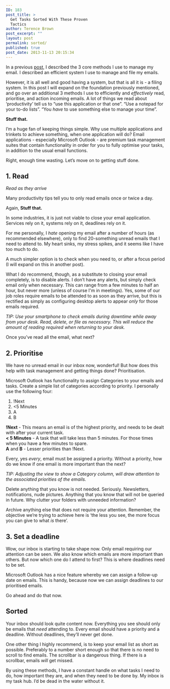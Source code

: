 ```yaml
---
ID: 183
post_title: >
  Get Tasks Sorted With These Proven
  Tactics
author: Terence Brown
post_excerpt: ""
layout: post
permalink: sorted/
published: true
post_date: 2013-11-13 20:15:34
---
```

In a previous <a href="http://helpgrowchange.com/3ways">post</a>, I described the 3 core methods I use to manage my email. I described an efficient system I use to manage and file my emails.

However, it is all well and good having a system, but that is all it is - a filing system. In this post I will expand on the foundation previously mentioned, and go over an additional 3 methods I use to efficiently and <em>effectively</em> read, prioritise, and action incoming emails. A lot of things we read about ‘productivity’ tell us to “use this application or that one”. “Use a notepad for your to-do lists”. “You <em>have</em> to use something else to manage your time”.

<strong>Stuff that.</strong>

I’m a huge fan of keeping things simple. Why use multiple applications and trinkets to achieve something, when one application will do? Email applications - especially Microsoft Outlook - are premium task management suites that contain functionality in order for you to fully optimise your tasks, in addition to the usual email functions.

Right, enough time wasting. Let’s move on to getting stuff done.

<h2>1. Read</h2>

<em>Read as they arrive</em>

Many productivity tips tell you to only read emails once or twice a day.

Again, <strong>Stuff that.</strong>

In some industries, it is just not viable to close your email application. Services rely on it, systems rely on it, deadlines rely on it.

For me personally, I <em>hate</em> opening my email after a number of hours (as recommended elsewhere), only to find 20-something unread emails that I need to attend to. My heart sinks, my stress spikes, and it seems like I have too much to do.

A much simpler option is to check when you need to, or after a focus period (I will expand on this in another post).

What I do recommend, though, as a substitute to closing your email completely, is to disable alerts. I don’t have any alerts, but simply check email only when necessary. This can range from a few minutes to half an hour, but never more (unless of course I'm in meetings). Yes, some of our job roles require emails to be attended to as soon as they arrive, but this is rectified as simply as configuring desktop alerts to appear <em>only</em> for those emails required.

<em>TIP: Use your smartphone to check emails during downtime while away from your desk. Read, delete, or file as necessary. This will reduce the amount of reading required when returning to your desk.</em>

Once you’ve read all the email, what next?

<h2>2. Prioritise</h2>

We have no unread email in our inbox now, wonderful! But how does this help with task management and getting things done? Prioritisation.

Microsoft Outlook has functionality to assign Categories to your emails and tasks. Create a simple list of categories according to priority. I personally use the following four:

<ol>
<li>!Next</li>
<li>&lt;5 Minutes</li>
<li>A</li>
<li>B</li>
</ol>

<strong>!Next</strong> - This means an email is of the highest priority, and needs to be dealt with after your current task.<br />
<strong>&lt; 5 Minutes</strong> - A task that will take less than 5 minutes. For those times when you have a few minutes to spare.<br />
<strong>A</strong> and <strong>B</strong> - Lesser priorities than !Next.

Every, yes <em>every</em>, email must be assigned a priority. Without a priority, how do we know if one email is more important than the next?

<em>TIP: Adjusting the view to show a Category column, will draw attention to the associated priorities of the emails.</em>

Delete anything that you know is not needed. Seriously. Newsletters, notifications, nude pictures. Anything that you know that will not be queried in future. Why clutter your folders with unneeded information?

Archive anything else that does not require your attention. Remember, the objective we’re trying to achieve here is ‘the less you see, the more focus you can give to what <em>is</em> there’.

<h2>3. Set a deadline</h2>

Wow, our inbox is starting to take shape now. Only email requiring our attention can be seen. We also know which emails are more important than others. But now which one do I attend to first? This is where deadlines need to be set.

Microsoft Outlook has a nice feature whereby we can assign a follow-up date on emails. This is handy, because now we can assign deadlines to our prioritised emails.

Go ahead and do that now.

<h2>Sorted</h2>

Your inbox should look quite content now. Everything you see should only be emails that <em>need</em> attending to. Every email should have a priority and a deadline. Without deadlines, they’ll never get done.

One other thing I highly recommend, is to keep your email list as short as possible. Preferably to a number short enough so that there is no need to scroll to find emails. The scrollbar is a dangerous thing. If there is a scrollbar, emails <em>will</em> get missed.

By using these methods, I have a constant handle on what tasks I need to do, how important they are, and when they need to be done by. My inbox is my task hub. I’d be dead in the water without it.